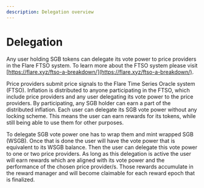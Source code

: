 ```yaml
---
description: Delegation overview
---
```


# Delegation



Any user holding SGB tokens can delegate its vote power to price providers in the Flare FTSO system. To learn more about the FTSO system please visit [https://flare.xyz/ftso-a-breakdown/](https://flare.xyz/ftso-a-breakdown/).

Price providers submit price signals to the Flare Time Series Oracle system (FTSO). Inflation is distributed to anyone participating in the FTSO, which include price providers and any user delegating its vote power to the price providers. By participating, any SGB holder can earn a part of the distributed inflation. Each user can delegate its SGB vote power without any locking scheme. This means the user can earn rewards for its tokens, while still being able to use them for other purposes.&#x20;

To delegate SGB vote power one has to wrap them and mint wrapped SGB (WSGB). Once that is done the user will have the vote power that is equivalent to its WSGB balance. Then the user can delegate this vote power to one or two price providers. As long as this delegation is active the user will earn rewards which are aligned with its vote power and the performance of the chosen price provider/s. Those rewards accumulate in the reward manager and will become claimable for each reward epoch that is finalized.
